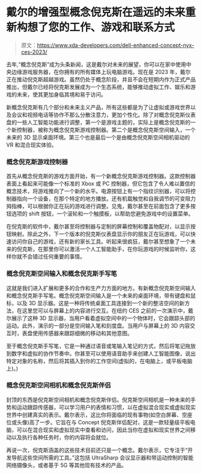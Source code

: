 # 戴尔的增强型概念倪克斯在遥远的未来重新构想了您的工作、游戏和联系方式

> 原文：<https://www.xda-developers.com/dell-enhanced-concept-nyx-ces-2023/>

去年,“概念倪克斯”成为头条新闻，这是戴尔对未来的展望，你可以在家中使用中央边缘游戏服务器，在你拥有的所有媒体上玩电脑游戏。现在是 2023 年，戴尔正在推动倪克斯超越游戏。虽然仍处于概念阶段，并且不会在短期内作为正式产品推出，但戴尔已经将倪克斯发展成为一个生态系统，能够推动虚拟工作、娱乐和游戏的未来，使其更加身临其境和易于访问。

新概念倪克斯有几个部分和未来主义产品，所有这些都是为了让虚拟或游戏世界以及会议和视频电话等协作不那么分散注意力，更加个性化。除了对概念倪克斯仪表盘的一些人工智能功能进行调整，第一个是游戏主题的，实际上是概念倪克斯的一个新控制器，被称为概念倪克斯游戏控制器。第二个是概念倪克斯空间输入，一个未来的 3D 显示桌面环境。第三个也是最后一个是由概念倪克斯空间相机驱动的 VR 和混合现实体验。

### 概念倪克斯游戏控制器

首先从概念倪克斯的游戏方面开始，有一个新概念倪克斯游戏控制器。这款控制器表面上看起来可能像一个标准的 Xbox 或 PC 控制器，但它包含了令人难以置信的概念技术，将游戏推向了一个新的水平。电源按钮上有一个指纹识别器，可以将控制器指向一个设备，在那个特定的地方播放。还有机载触觉和自我调节的可变阻力拇指棒，可以根据你正在玩的游戏进行调整。见鬼，戴尔甚至在前面包含了更多按钮选项的 shift 按钮，一个滚轮和一个触摸板，以帮助您避免游戏中的设置菜单。

在倪克斯的软件中，戴尔甚至将控制器与定制的屏幕控制和覆盖物配对，以显示按钮映射。除此之外，下一个版本的倪克斯仪表盘显示你的朋友正在玩游戏，可以快速访问你自己的游戏，还有新的家长工具。听起来很疯狂，戴尔甚至想象了一个未来的倪克斯，在那里你可以激活一个人工智能助手，在你玩游戏的时候监听你，这样你就不会错过任何重要的事情。

### 概念倪克斯空间输入和概念倪克斯手写笔

这就是我们进入扩展和更多的合作和生产力方面的地方。有新概念倪克斯空间输入和概念倪克斯手写笔。概念倪克斯空间输入是一个未来的桌面环境，带有键盘和鼠标，以及 3D 显示器。这是一种将传统桌面工具连接到一个新的整洁空间的新方法，在这里您可以与屏幕上的内容进行交互。在纽约 CES 之前的一次演示中，戴尔展示了这种 3D 显示器，当用户看着虚拟空间中的一个物体时，它会跟踪头部的运动。此外，演示的一部分是空间输入笔和刻度盘。当用户与屏幕上的 3D 内容交互时，表盘使用传感器来跟踪细微的移动和其他意图。

至于概念倪克斯手写笔，它是一种通过语音或笔输入笔记的方式，然后将笔记拖放到数字和虚拟的协作节奏中。你甚至可以使用语音助手来创建人工智能图像，说出特定对象的名称，然后将其插入到你的工作空间(虚拟的，在电脑上，或平板电脑上)。)

### 概念倪克斯空间相机和概念倪克斯伴侣

封顶的东西是倪克斯空间相机和概念倪克斯伴侣。倪克斯空间相机是一种未来的手势和运动跟踪传感器，可以学习用户的表情和习惯，以在虚拟混合现实或虚拟现实世界中创建真实的表示。戴尔表示，这比你将面临的现有事物(如空白屏幕、空座位或头像)高了一步。它旨在与 Concept 倪克斯伴侣配对，这是一款轻量级平板电脑，可以在混合现实和虚拟现实中查看和访问，因此当你在虚拟和现实世界之间移动以及执行各种任务时，你的内容将会就位。

再说一次，倪克斯涵盖的这些技术目前还只是一个概念。戴尔表示，它专注于“开发导航这些空间所需的工具。”这包括 UltraSharp 会议显示器和带运动控制的智能网络摄像头，或者基于 5G 等其他现有技术的产品。